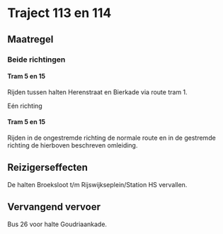 # Traject 113 en 114
## Maatregel
### Beide richtingen

#### Tram 5 en 15
Rijden tussen halten Herenstraat en Bierkade via route tram 1.

Eén richting

#### Tram 5 en 15
Rijden in de ongestremde richting de normale route en in de gestremde richting de hierboven beschreven omleiding.

## Reizigerseffecten
De halten Broeksloot t/m Rijswijkseplein/Station HS vervallen.

## Vervangend vervoer
Bus 26 voor halte Goudriaankade.





